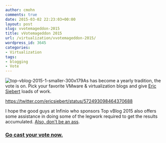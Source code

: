 ```yaml
---
author: cmohn
comments: true
date: 2015-03-02 22:23:03+00:00
layout: post
slug: vvotemageddon-2015
title: vVotemageddon 2015
url: /virtualization/vvotemageddon-2015/
wordpress_id: 3645
categories:
- Virtualization
tags:
- blogging
- Vote
---
```


![top-vblog-2015-1-smaller-300x179](http://vninja.net/wordpress/wp-content/uploads/2015/02/top-vblog-2015-1-smaller-300x179-300x179.jpg)As has become a yearly tradition, the vote is on. Pick your favorite VMware & virtualization blogs and give [Eric Siebert](http://twitter.com/ericsiebert) loads of work.

https://twitter.com/ericsiebert/status/572493098464370688



I hope the good guys at Infinio who sponsors Top vBlog 2015 also offers some assistance in doing some of the legwork required to get the results accumulated. [Also, don't be an ass](http://vsphere-land.com/news/pro-blogging-tip-dont-be-an-ass-show-some-class.html).





### [Go cast your vote now.](http://www.surveygizmo.com/s3/2032977/TopvBlog2015)




